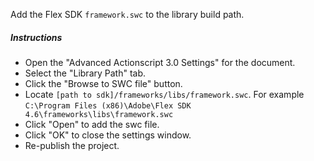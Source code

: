 Add the Flex SDK `framework.swc` to the library build path.

##### Instructions
* Open the "Advanced Actionscript 3.0 Settings" for the document.
* Select the "Library Path" tab.
* Click the "Browse to SWC file" button.
* Locate `[path to sdk]/frameworks/libs/framework.swc`. For example `C:\Program Files (x86)\Adobe\Flex SDK 4.6\frameworks\libs\framework.swc`
* Click "Open" to add the swc file.
* Click "OK" to close the settings window.
* Re-publish the project.
